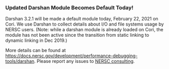 ### Updated Darshan Module Becomes Default Today!

Darshan 3.2.1 will be made a default module today, February 22, 2021 on 
Cori. We use Darshan to collect details about I/O and file systems usage by 
NERSC users. (Note: while a darshan module is already loaded on Cori, the module
has not been active since the transition from static linking to dynamic linking 
in Dec 2019.)

More details can be found at 
<https://docs.nersc.gov/development/performance-debugging-tools/darshan>. 
Please report any issues to [NERSC consulting](https://help.nersc.gov).

